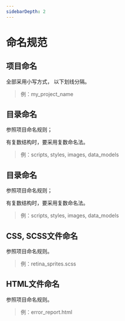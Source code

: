 ```yaml
---
sidebarDepth: 2
---
```


# 命名规范

## 项目命名

全部采用小写方式， 以下划线分隔。

> 例：my_project_name

## 目录命名

参照项目命名规则；

有复数结构时，要采用复数命名法。

> 例：scripts, styles, images, data_models

## 目录命名
参照项目命名规则；

有复数结构时，要采用复数命名法。

> 例：scripts, styles, images, data_models

## CSS, SCSS文件命名

参照项目命名规则。

> 例：retina_sprites.scss

## HTML文件命名

参照项目命名规则。

> 例：error_report.html
